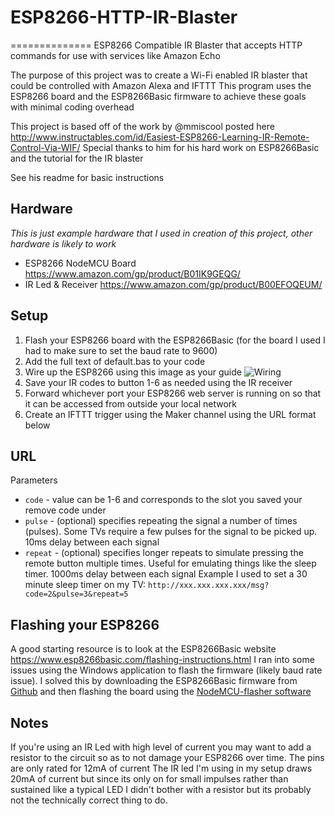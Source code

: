 # ESP8266-HTTP-IR-Blaster
==============
ESP8266 Compatible IR Blaster that accepts HTTP commands for use with services like Amazon Echo


The purpose of this project was to create a Wi-Fi enabled IR blaster that could be controlled with Amazon Alexa and IFTTT
This program uses the ESP8266 board and the ESP8266Basic firmware to achieve these goals with minimal coding overhead

This project is based off of the work by @mmiscool posted here
http://www.instructables.com/id/Easiest-ESP8266-Learning-IR-Remote-Control-Via-WIF/
Special thanks to him for his hard work on ESP8266Basic and the tutorial for the IR blaster

See his readme for basic instructions

Hardware
--------------
*This is just example hardware that I used in creation of this project, other hardware is likely to work*
- ESP8266 NodeMCU Board https://www.amazon.com/gp/product/B01IK9GEQG/
- IR Led & Receiver https://www.amazon.com/gp/product/B00EFOQEUM/

Setup
--------------
1. Flash your ESP8266 board with the ESP8266Basic (for the board I used I had to make sure to set the baud rate to 9600)
2. Add the full text of default.bas to your code
3. Wire up the ESP8266 using this image as your guide
![Wiring](https://cdn.instructables.com/FWD/YRHR/ITTD0OFG/FWDYRHRITTD0OFG.MEDIUM.jpg?width=614)
4. Save your IR codes to button 1-6 as needed using the IR receiver
5. Forward whichever port your ESP8266 web server is running on so that it can be accessed from outside your local network
6. Create an IFTTT trigger using the Maker channel using the URL format below

URL
--------------
Parameters
- `code` - value can be 1-6 and corresponds to the slot you saved your remove code under
- `pulse` - (optional) specifies repeating the signal a number of times (pulses). Some TVs require a few pulses for the signal to be picked up. 10ms delay between each signal
- `repeat` - (optional) specifies longer repeats to simulate pressing the remote button multiple times. Useful for emulating things like the sleep timer. 1000ms delay between each signal
Example I used to set a 30 minute sleep timer on my TV:
`http://xxx.xxx.xxx.xxx/msg?code=2&pulse=3&repeat=5`

Flashing your ESP8266
---------------
A good starting resource is to look at the ESP8266Basic website https://www.esp8266basic.com/flashing-instructions.html
I ran into some issues using the Windows application to flash the firmware (likely baud rate issue). I solved this by downloading the ESP8266Basic firmware from [Github](https://github.com/esp8266/Basic/tree/master/Flasher/Build/4M) and then flashing the board using the [NodeMCU-flasher software](https://github.com/nodemcu/nodemcu-flasher)

Notes
---------------
If you're using an IR Led with high level of current you may want to add a resistor to the circuit so as to not damage your ESP8266 over time. The pins are only rated for 12mA of current
The IR led I'm using in my setup draws 20mA of current but since its only on for small impulses rather than sustained like a typical LED I didn't bother with a resistor but its probably not the technically correct thing to do.
